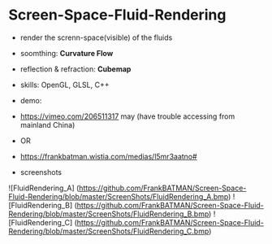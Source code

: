 # Screen-Space-Fluid-Rendering

* render the screnn-space(visible) of the fluids
* soomthing: **Curvature Flow**
* reflection & refraction: **Cubemap**

* skills: OpenGL, GLSL, C++

* demo: 
 * https://vimeo.com/206511317 may (have trouble accessing from mainland China)

 * OR
 * https://frankbatman.wistia.com/medias/l5mr3aatno#
* screenshots


![FluidRendering_A] (https://github.com/FrankBATMAN/Screen-Space-Fluid-Rendering/blob/master/ScreenShots/FluidRendering_A.bmp)
![FluidRendering_B] (https://github.com/FrankBATMAN/Screen-Space-Fluid-Rendering/blob/master/ScreenShots/FluidRendering_B.bmp)
![FluidRendering_C] (https://github.com/FrankBATMAN/Screen-Space-Fluid-Rendering/blob/master/ScreenShots/FluidRendering_C.bmp)
